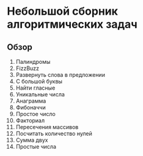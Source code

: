 # Небольшой сборник алгоритмических задач

## Обзор

1. Палиндромы
2. FizzBuzz
3. Развернуть слова в предложении
4. С большой буквы
5. Найти гласные
6. Уникальные числа
7. Анаграмма
8. Фибоначчи
9. Простое число
10. Факториал
11. Пересечения массивов
12. Посчитать количество нулей
13. Сумма двух
14. Простые числа

